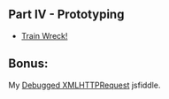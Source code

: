 ## Part IV - Prototyping
-   [Train Wreck!](./train-wreck/index.html)

## Bonus:
My [Debugged XMLHTTPRequest](https://jsfiddle.net/ljyockey/69ru4bsh/31/) jsfiddle.